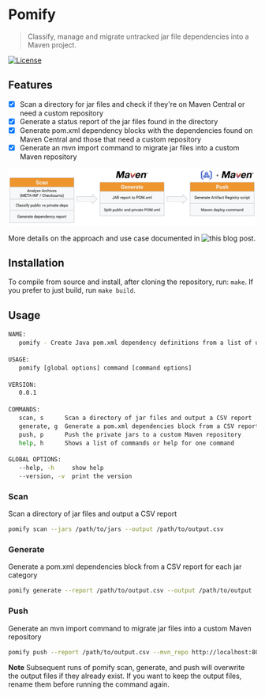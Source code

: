 # Pomify

> Classify, manage and migrate untracked jar file dependencies into a Maven project.

[![License](https://img.shields.io/badge/License-Apache_2.0-blue.svg)](https://opensource.org/licenses/Apache-2.0)

## Features

- [x] Scan a directory for jar files and check if they're on Maven Central or need a custom repository
- [x] Generate a status report of the jar files found in the directory
- [x] Generate pom.xml dependency blocks with the dependencies found on Maven Central and those that need a custom repository
- [x] Generate an mvn import command to migrate jar files into a custom Maven repository

![How it works](assets/pomify-process.png)

More details on the approach and use case documented in ![this blog post](https://medium.com/google-cloud/taming-legacy-java-dependencies-with-pomify-and-google-cloud-artifact-registry-ad528be2da9e).

## Installation

To compile from source and install, after cloning the repository, run: `make`. If you prefer to just build, run `make build`.

## Usage

```bash
NAME:
   pomify - Create Java pom.xml dependency definitions from a list of unknown jar files

USAGE:
   pomify [global options] command [command options]

VERSION:
   0.0.1

COMMANDS:
   scan, s      Scan a directory of jar files and output a CSV report
   generate, g  Generate a pom.xml dependencies block from a CSV report for each jar category
   push, p      Push the private jars to a custom Maven repository
   help, h      Shows a list of commands or help for one command

GLOBAL OPTIONS:
   --help, -h     show help
   --version, -v  print the version
```

### Scan
Scan a directory of jar files and output a CSV report

```bash
pomify scan --jars /path/to/jars --output /path/to/output.csv
```

### Generate

Generate a pom.xml dependencies block from a CSV report for each jar category

```bash
pomify generate --report /path/to/output.csv --output /path/to/output
```

### Push

Generate an mvn import command to migrate jar files into a custom Maven repository

```bash
pomify push --report /path/to/output.csv --mvn_repo http://localhost:8081/repository/maven-releases
```

**Note** Subsequent runs of pomify scan, generate, and push will overwrite the output files if they already exist. If you want to keep the output files, rename them before running the command again.
